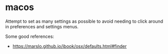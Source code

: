# macos

Attempt to set as many settings as possible to avoid needing to click around
in preferences and settings menus.

Some good references:

- https://marslo.github.io/ibook/osx/defaults.html#finder
